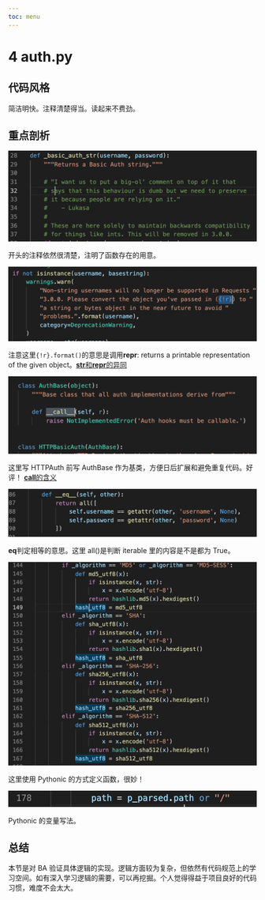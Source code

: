 ```yaml
---
toc: menu
---
```


# 4 auth.py

## 代码风格

简洁明快。注释清楚得当。读起来不费劲。

## 重点剖析

![image info](./Python/04_auth/01.png)

开头的注释依然很清楚，注明了函数存在的用意。

![image info](./Python/04_auth/02.png)

注意这里`{!r}.format()`的意思是调用**repr**: returns a printable representation of the given object。[**str**和**repr**的异同](https://stackoverflow.com/questions/1436703/what-is-the-difference-between-str-and-repr)

![image info](./Python/04_auth/03.png)

这里写 HTTPAuth 前写 AuthBase 作为基类，方便日后扩展和避免重复代码。好评！ [**call**的含义](https://blog.csdn.net/Yaokai_AssultMaster/article/details/70256621)

![image info](./Python/04_auth/04.png)

**eq**判定相等的意思。这里 all()是判断 iterable 里的内容是不是都为 True。

![image info](./Python/04_auth/05.png)

这里使用 Pythonic 的方式定义函数，很妙！

![image info](./Python/04_auth/06.png)

Pythonic 的变量写法。

## 总结

本节是对 BA 验证具体逻辑的实现。逻辑方面较为复杂，但依然有代码规范上的学习空间。如有深入学习逻辑的需要，可以再挖掘。个人觉得得益于项目良好的代码习惯，难度不会太大。
